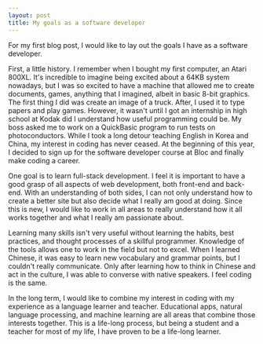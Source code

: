 ```yaml
---
layout: post
title: My goals as a software developer
---
```


For my first blog post, I would like to lay out the goals I have as a software developer.

First, a little history. I remember when I bought my first computer, an Atari 800XL. It's incredible to imagine being excited about a 64KB system nowadays, but I was so excited to have a machine that allowed me to create documents, games, anything that I imagined, albeit in basic 8-bit graphics. The first thing I did was create an image of a truck. After, I used it to type papers and play games. However, it wasn't until I got an internship in high school at Kodak did I understand how useful programming could be. My boss asked me to work on a QuickBasic program to run tests on photoconductors. While I took a long detour teaching English in Korea and China, my interest in coding has never ceased. At the beginning of this year, I decided to sign up for the software developer course at Bloc and finally make coding a career.

One goal is to learn full-stack development. I feel it is important to have a good grasp of all aspects of web development, both front-end and back-end. With an understanding of both sides, I can not only understand how to create a better site but also decide what I really am good at doing. Since this is new, I would like to work in all areas to really understand how it all works together and what I really am passionate about.

Learning many skills isn't very useful without learning the habits, best practices, and thought processes of a skillful programmer. Knowledge of the tools allows one to work in the field but not to excel. When I learned Chinese, it was easy to learn new vocabulary and grammar points, but I couldn't really communicate. Only after learning how to think in Chinese and act in the culture, I was able to converse with native speakers. I feel coding is the same.

In the long term, I would like to combine my interest in coding with my experience as a language learner and teacher. Educational apps, natural language processing, and machine learning are all areas that combine those interests together. This is a life-long process, but being a student and a teacher for most of my life, I have proven to be a life-long learner.
